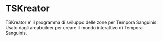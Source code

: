 # TSKreator
TSKreator e' il programma di sviluppo delle zone per Tempora Sanguinis.
Usato dagli areabuilder per creare il mondo interattivo di Tempora Sanguinis.
